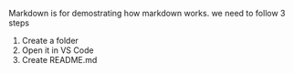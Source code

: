 Markdown is for demostrating how markdown works. we need to follow 3 steps

1. Create a folder
2. Open it in VS Code
3. Create README.md
